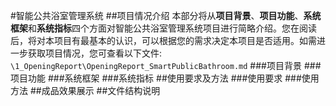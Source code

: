 #智能公共浴室管理系统
##项目情况介绍
本部分将从**项目背景**、**项目功能**、**系统框架**和**系统指标**四个方面对智能公共浴室管理系统项目进行简略介绍。您在阅读后，将对本项目有最基本的认识，可以根据您的需求决定本项目是否适用。如需进一步获取项目情况，您可查看以下文件:
`\1_OpeningReport\OpeningReport_SmartPublicBathroom.md`
###项目背景
###项目功能
###系统框架
###系统指标
##使用要求及方法
###使用要求
###使用方法
##成品效果展示
##文件结构说明
